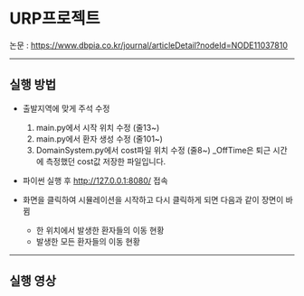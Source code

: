 # URP프로젝트

논문 : https://www.dbpia.co.kr/journal/articleDetail?nodeId=NODE11037810

***
## 실행 방법
- 출발지역에 맞게 주석 수정
    1. main.py에서 시작 위치 수정 (줄13~)
    2. main.py에서 환자 생성 수정 (줄101~)
    3. DomainSystem.py에서 cost파일 위치 수정 (줄8~)
       _OffTime은 퇴근 시간에 측정했던 cost값 저장한 파일입니다.

- 파이썬 실행 후 http://127.0.0.1:8080/ 접속
- 화면을 클릭하여 시뮬레이션을 시작하고 다시 클릭하게 되면 다음과 같이 장면이 바뀜
    - 한 위치에서 발생한 환자들의 이동 현황
    - 발생한 모든 환자들의 이동 현황
***
## 실행 영상

